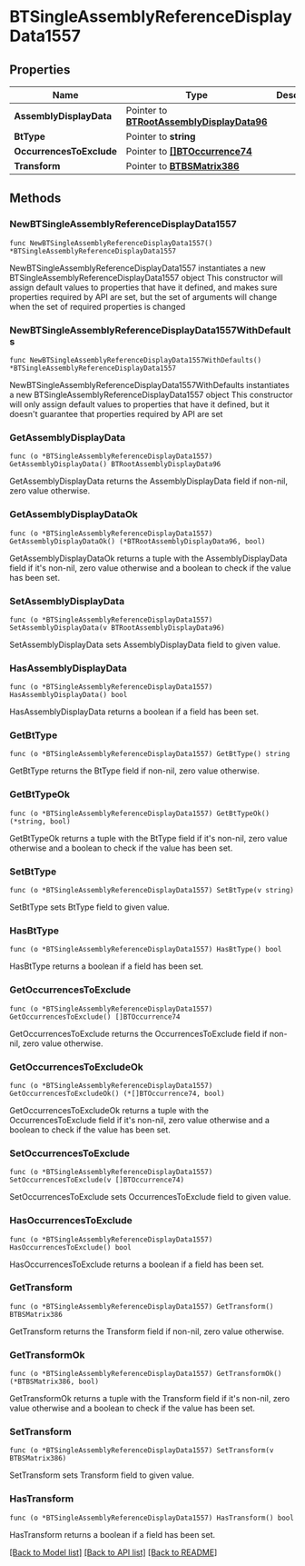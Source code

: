 # BTSingleAssemblyReferenceDisplayData1557

## Properties

Name | Type | Description | Notes
------------ | ------------- | ------------- | -------------
**AssemblyDisplayData** | Pointer to [**BTRootAssemblyDisplayData96**](BTRootAssemblyDisplayData96.md) |  | [optional] 
**BtType** | Pointer to **string** |  | [optional] 
**OccurrencesToExclude** | Pointer to [**[]BTOccurrence74**](BTOccurrence74.md) |  | [optional] 
**Transform** | Pointer to [**BTBSMatrix386**](BTBSMatrix386.md) |  | [optional] 

## Methods

### NewBTSingleAssemblyReferenceDisplayData1557

`func NewBTSingleAssemblyReferenceDisplayData1557() *BTSingleAssemblyReferenceDisplayData1557`

NewBTSingleAssemblyReferenceDisplayData1557 instantiates a new BTSingleAssemblyReferenceDisplayData1557 object
This constructor will assign default values to properties that have it defined,
and makes sure properties required by API are set, but the set of arguments
will change when the set of required properties is changed

### NewBTSingleAssemblyReferenceDisplayData1557WithDefaults

`func NewBTSingleAssemblyReferenceDisplayData1557WithDefaults() *BTSingleAssemblyReferenceDisplayData1557`

NewBTSingleAssemblyReferenceDisplayData1557WithDefaults instantiates a new BTSingleAssemblyReferenceDisplayData1557 object
This constructor will only assign default values to properties that have it defined,
but it doesn't guarantee that properties required by API are set

### GetAssemblyDisplayData

`func (o *BTSingleAssemblyReferenceDisplayData1557) GetAssemblyDisplayData() BTRootAssemblyDisplayData96`

GetAssemblyDisplayData returns the AssemblyDisplayData field if non-nil, zero value otherwise.

### GetAssemblyDisplayDataOk

`func (o *BTSingleAssemblyReferenceDisplayData1557) GetAssemblyDisplayDataOk() (*BTRootAssemblyDisplayData96, bool)`

GetAssemblyDisplayDataOk returns a tuple with the AssemblyDisplayData field if it's non-nil, zero value otherwise
and a boolean to check if the value has been set.

### SetAssemblyDisplayData

`func (o *BTSingleAssemblyReferenceDisplayData1557) SetAssemblyDisplayData(v BTRootAssemblyDisplayData96)`

SetAssemblyDisplayData sets AssemblyDisplayData field to given value.

### HasAssemblyDisplayData

`func (o *BTSingleAssemblyReferenceDisplayData1557) HasAssemblyDisplayData() bool`

HasAssemblyDisplayData returns a boolean if a field has been set.

### GetBtType

`func (o *BTSingleAssemblyReferenceDisplayData1557) GetBtType() string`

GetBtType returns the BtType field if non-nil, zero value otherwise.

### GetBtTypeOk

`func (o *BTSingleAssemblyReferenceDisplayData1557) GetBtTypeOk() (*string, bool)`

GetBtTypeOk returns a tuple with the BtType field if it's non-nil, zero value otherwise
and a boolean to check if the value has been set.

### SetBtType

`func (o *BTSingleAssemblyReferenceDisplayData1557) SetBtType(v string)`

SetBtType sets BtType field to given value.

### HasBtType

`func (o *BTSingleAssemblyReferenceDisplayData1557) HasBtType() bool`

HasBtType returns a boolean if a field has been set.

### GetOccurrencesToExclude

`func (o *BTSingleAssemblyReferenceDisplayData1557) GetOccurrencesToExclude() []BTOccurrence74`

GetOccurrencesToExclude returns the OccurrencesToExclude field if non-nil, zero value otherwise.

### GetOccurrencesToExcludeOk

`func (o *BTSingleAssemblyReferenceDisplayData1557) GetOccurrencesToExcludeOk() (*[]BTOccurrence74, bool)`

GetOccurrencesToExcludeOk returns a tuple with the OccurrencesToExclude field if it's non-nil, zero value otherwise
and a boolean to check if the value has been set.

### SetOccurrencesToExclude

`func (o *BTSingleAssemblyReferenceDisplayData1557) SetOccurrencesToExclude(v []BTOccurrence74)`

SetOccurrencesToExclude sets OccurrencesToExclude field to given value.

### HasOccurrencesToExclude

`func (o *BTSingleAssemblyReferenceDisplayData1557) HasOccurrencesToExclude() bool`

HasOccurrencesToExclude returns a boolean if a field has been set.

### GetTransform

`func (o *BTSingleAssemblyReferenceDisplayData1557) GetTransform() BTBSMatrix386`

GetTransform returns the Transform field if non-nil, zero value otherwise.

### GetTransformOk

`func (o *BTSingleAssemblyReferenceDisplayData1557) GetTransformOk() (*BTBSMatrix386, bool)`

GetTransformOk returns a tuple with the Transform field if it's non-nil, zero value otherwise
and a boolean to check if the value has been set.

### SetTransform

`func (o *BTSingleAssemblyReferenceDisplayData1557) SetTransform(v BTBSMatrix386)`

SetTransform sets Transform field to given value.

### HasTransform

`func (o *BTSingleAssemblyReferenceDisplayData1557) HasTransform() bool`

HasTransform returns a boolean if a field has been set.


[[Back to Model list]](../README.md#documentation-for-models) [[Back to API list]](../README.md#documentation-for-api-endpoints) [[Back to README]](../README.md)


